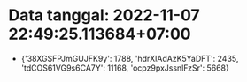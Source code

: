 # Data tanggal: 2022-11-07 22:49:25.113684+07:00

* {'38XGSFPJmGUJFK9y': 1788, 'hdrXlAdAzK5YaDFT': 2435, 'tdCOS61VG9s6CA7Y': 11168, 'ocpz9pxJssnlFzSr': 5668}
